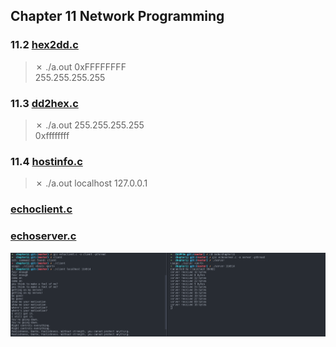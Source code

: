 ## Chapter 11 Network Programming  

### 11.2 [hex2dd.c](./hex2dd.c)  
> ✗ ./a.out 0xFFFFFFFF  
> 255.255.255.255
### 11.3 [dd2hex.c](./dd2hex.c)  
> ✗ ./a.out 255.255.255.255  
> 0xffffffff

### 11.4 [hostinfo.c](./hostinfo.c)
> ✗ ./a.out localhost
> 127.0.0.1

### [echoclient.c](./echoclient.c)
### [echoserver.c](./echoserver.c)
![](./CS.png)